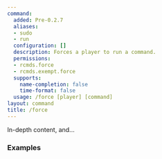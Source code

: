 ```yaml
---
command:
  added: Pre-0.2.7
  aliases:
  - sudo
  - run
  configuration: []
  description: Forces a player to run a command.
  permissions:
  - rcmds.force
  - rcmds.exempt.force
  supports:
    name-completion: false
    time-format: false
  usage: /force [player] [command]
layout: command
title: /force
---
```


In-depth content, and...

### Examples

